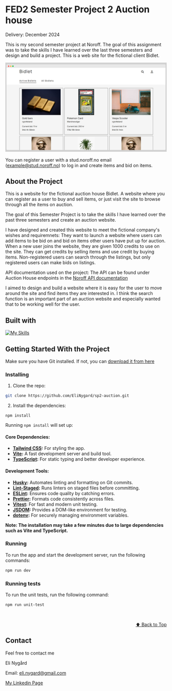 # FED2 Semester Project 2 Auction house

Delivery: December 2024

This is my second semester project at Noroff. The goal of this assignment was to take the skills I have learned over the last three semesters and design and build a project. This is a web site for the fictional client Bidlet.

[![Visit Bidlet](/public/Bidlet_ss.png)](https://bidlet.netlify.app/)

You can register a user with a stud.noroff.no email (example@stud.noroff.no) to log in and create items and bid on items.

## About the Project

This is a website for the fictional auction house Bidlet. A website where you can register as a user to buy and sell items, or just visit the site to browse through all the items on auction.

The goal of this Semester Project is to take the skills I have learned over the past three semesters and create an auction website.

I have designed and created this website to meet the fictional company's wishes and requiremnets: 
They want to launch a website where users can add items to be bid on and bid on items other users have put up for auction. When a new user joins the website, they are given 1000 credits to use on the site. They can get credits by selling items and use credit by buying items. Non-registered users can search through the listings, but only registered users can make bids on listings.

API documentation used on the project:
The API can be found under Auction House endpoints in the [Noroff API documentation](https://docs.noroff.dev/docs/v2)

I aimed to design and build a website where it is easy for the user to move around the site and find items they are interested in. I think the search function is an important part of an auction website and especially wanted that to be working well for the user.   

## Built with

[![My Skills](https://skillicons.dev/icons?i=figma,vite,ts,html,tailwind)](https://skillicons.dev)

## Getting Started With the Project

Make sure you have Git installed. If not, you can [download it from here](https://git-scm.com/downloads)

### Installing

1. Clone the repo:

```bash
git clone https://github.com/EliNygard/sp2-auction.git
```

2. Install the dependencies:
  
```
npm install
```

Running `npm install` will set up:

#### Core Dependencies:
- **[Tailwind CSS](https://tailwindcss.com/):** For styling the app.
- **[Vite](https://vitejs.dev/):** A fast development server and build tool.
- **[TypeScript](https://www.typescriptlang.org/):** For static typing and better developer experience.

#### Development Tools:
- **[Husky](https://typicode.github.io/husky/):** Automates linting and formatting on Git commits.
- **[Lint-Staged](https://github.com/okonet/lint-staged):** Runs linters on staged files before committing.
- **[ESLint](https://eslint.org/):** Ensures code quality by catching errors.
- **[Prettier](https://prettier.io/):** Formats code consistently across files.
- **[Vitest](https://vitest.dev/):** For fast and modern unit testing.
- **[JSDOM](https://github.com/jsdom/jsdom):** Provides a DOM-like environment for testing.
- **[dotenv](https://github.com/motdotla/dotenv):** For securely managing environment variables.

**Note: The installation may take a few minutes due to large dependencies such as Vite and TypeScript.**

### Running

To run the app and start the development server, run the following commands:

```bash
npm run dev
```

### Running tests

To run the unit tests, run the following command: 
```bash
npm run unit-test
```


<br>


<p align="right"><a href="#readme-top">⬆️ Back to Top</a></p>

## Contact
Feel free to contact me

Eli Nygård 

Email: eli.nygard@gmail.com

[My Linkedin Page](https://www.linkedin.com/in/eli-nyg%C3%A5rd/)
